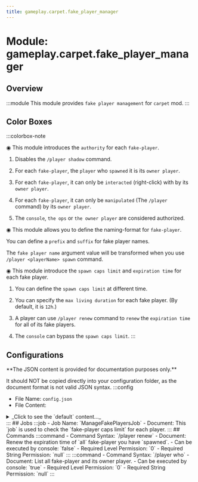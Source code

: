 ```yaml
---
title: gameplay.carpet.fake_player_manager
---
```



# Module: gameplay.carpet.fake_player_manager

## Overview
:::module
  This module provides `fake player management` for `carpet` mod.
:::
## Color Boxes

:::colorbox-note

  ◉ This module introduces the `authority` for each `fake-player`.
  
  1. Disables the `/player shadow` command.
  
  2. For each `fake-player`, the `player` who `spawned` it is its `owner player`.
  
  3. For each `fake-player`, it can only be `interacted` (right-click) with by its `owner player`.
  
  4. For each `fake-player`, it can only be `manipulated` (The `/player` command) by its `owner player`.
  
  5. The `console`, `the ops` or `the owner player` are considered authorized.
  
  
  
  ◉ This module allows you to define the naming-format for `fake-player`.
  
  You can define a `prefix` and `suffix` for fake player names.
  
  The `fake player name` argument value will be transformed when you use `/player <playerName> spawn` command.
  
  
  
  ◉ This module introduce the `spawn caps limit` and `expiration time` for each fake player.
  
  1. You can define the `spawn caps limit` at different time.
  
  2. You can specify the `max living duration` for each fake player. (By default, it is `12h`.)
  
  3. A player can use `/player renew` command to `renew` the `expiration time` for all of its fake players.
  
  4. The `console` can bypass the `spawn caps limit`.
:::

## Configurations
<Admonition type="warning" icon="" title="">
**The JSON content is provided for documentation purposes only.**

It should NOT be copied directly into your configuration folder, as the document format is not valid JSON syntax.
</Admonition>
:::config
- File Name: `config.json`
- File Content: 
<details>

<summary>_Click to see the `default` content..._</summary>

```json showLineNumbers title="config/fuji/modules/gameplay/carpet/fake_player_manager/config.json"
{
  /* The `rules` to define how many fake-players can each player spawned. (At different times)
  
  The tuple means (`day_of_week`, `minutes_of_the_day`, `max_fake_players_per_player`)
  The range of `day_of_week` is `[1, 7]`
  The range of `minutes_of_the_day` is `[0, 1440]`
  
  Taken the tuple `(1, 0 2)` for example.
  The rule says, if `day_of_week` >= 1, and `minutes_of_the_day` >= 0, then the `max_fake_players_per_player` is now `2`.
  
  You can define multiple `rules`.
  Rules are matched from up to down.
  The first matched rule will be used. */
  "caps_limit_rules": [
    [
      1,
      0,
      2
    ]
  ]
  /* The `renew duration` when using the `/player renew` command. */,
  "renew_duration_ms": 43200000
  /* The format of `fake player name`.
  
  You can use this option to define the `prefix` and `suffix` of `fake player name`. */,
  "transform_name": "_fake_%s"
}
```
</details>
:::
## Jobs
:::job
- Job Name: `ManageFakePlayersJob`
- Document:   This `job` is used to check the `fake-player caps limit` for each player.
:::
## Commands
:::command
- Command Syntax: `/player renew`
- Document:   Renew the expiration time of `all` fake-player you have `spawned`.
- Can be executed by console: `false`
- Required Level Permission: `0`
- Required String Permission: `null`
:::
:::command
- Command Syntax: `/player who`
- Document:   List all fake-player and its owner player.
- Can be executed by console: `true`
- Required Level Permission: `0`
- Required String Permission: `null`
:::
